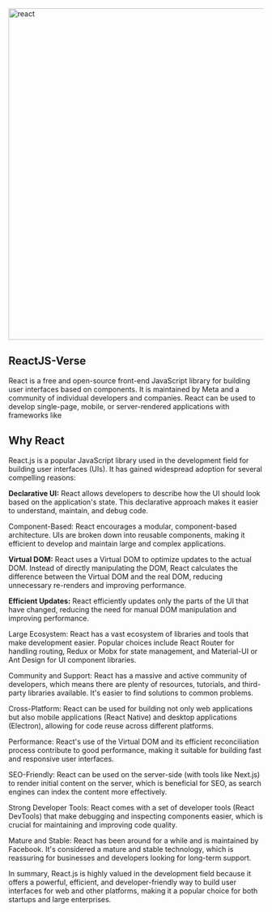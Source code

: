 <img width="653" alt="react" src="https://github.com/UtshadasCSE/ReactJS-Verse/assets/75168319/df88a117-492e-4e3c-b27e-444c12c1b44b">

## ReactJS-Verse
React is a free and open-source front-end JavaScript library for building user interfaces based on components. It is maintained by Meta and a community of individual developers and companies. React can be used to develop single-page, mobile, or server-rendered applications with frameworks like 

## Why React
React.js is a popular JavaScript library used in the development field for building user interfaces (UIs). It has gained widespread adoption for several compelling reasons:

<b>Declarative UI:</b> React allows developers to describe how the UI should look based on the application's state. This declarative approach makes it easier to understand, maintain, and debug code.

Component-Based: React encourages a modular, component-based architecture. UIs are broken down into reusable components, making it efficient to develop and maintain large and complex applications.

<strong>Virtual DOM:</strong> React uses a Virtual DOM to optimize updates to the actual DOM. Instead of directly manipulating the DOM, React calculates the difference between the Virtual DOM and the real DOM, reducing unnecessary re-renders and improving performance.

<strong>Efficient Updates:</strong> React efficiently updates only the parts of the UI that have changed, reducing the need for manual DOM manipulation and improving performance.

Large Ecosystem: React has a vast ecosystem of libraries and tools that make development easier. Popular choices include React Router for handling routing, Redux or Mobx for state management, and Material-UI or Ant Design for UI component libraries.

Community and Support: React has a massive and active community of developers, which means there are plenty of resources, tutorials, and third-party libraries available. It's easier to find solutions to common problems.

Cross-Platform: React can be used for building not only web applications but also mobile applications (React Native) and desktop applications (Electron), allowing for code reuse across different platforms.

Performance: React's use of the Virtual DOM and its efficient reconciliation process contribute to good performance, making it suitable for building fast and responsive user interfaces.

SEO-Friendly: React can be used on the server-side (with tools like Next.js) to render initial content on the server, which is beneficial for SEO, as search engines can index the content more effectively.

Strong Developer Tools: React comes with a set of developer tools (React DevTools) that make debugging and inspecting components easier, which is crucial for maintaining and improving code quality.

Mature and Stable: React has been around for a while and is maintained by Facebook. It's considered a mature and stable technology, which is reassuring for businesses and developers looking for long-term support.

In summary, React.js is highly valued in the development field because it offers a powerful, efficient, and developer-friendly way to build user interfaces for web and other platforms, making it a popular choice for both startups and large enterprises.
